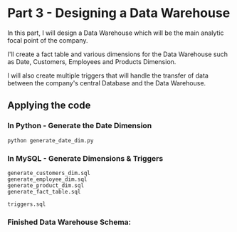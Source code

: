 # Part 3 - Designing a Data Warehouse
In this part, I will design a Data Warehouse which will be the main analytic focal point of the company. 

I'll create a fact table and various dimensions for the Data Warehouse such as Date, Customers, Employees and Products Dimension.

I will also create multiple triggers that will handle the transfer of data between the company's central Database and the Data Warehouse.

## Applying the code

### In Python - Generate the Date Dimension

```
python generate_date_dim.py
```

### In MySQL - Generate Dimensions & Triggers

```
generate_customers_dim.sql
generate_employee_dim.sql
generate_product_dim.sql
generate_fact_table.sql

triggers.sql
```
### Finished Data Warehouse Schema:
